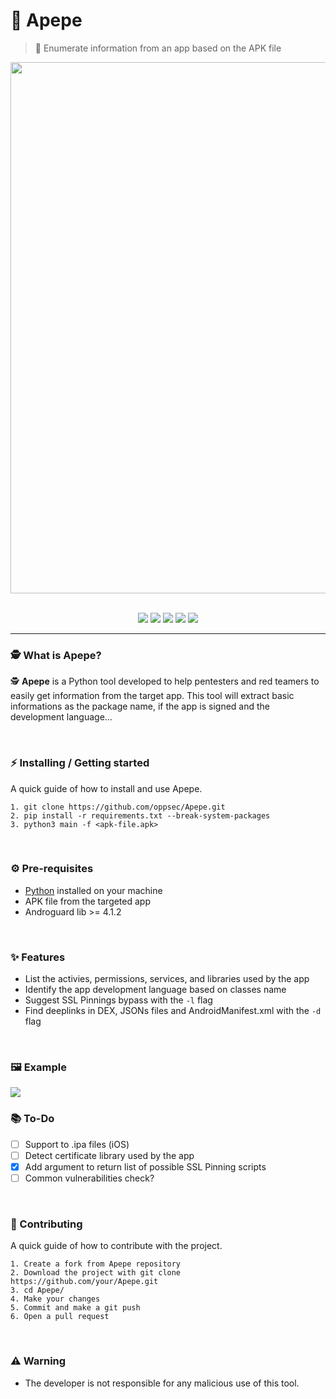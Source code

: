 # 📲 Apepe
> 📲 Enumerate information from an app based on the APK file

<div align="center">
 <img src="https://i.imgur.com/0qh6sHq.jpg" width="850">
</div>

<br>

<p align="center">
    <img src="https://img.shields.io/github/license/oppsec/Apepe?color=orange&logo=github&logoColor=orange&style=for-the-badge">
    <img src="https://img.shields.io/github/issues/oppsec/Apepe?color=orange&logo=github&logoColor=orange&style=for-the-badge">
    <img src="https://img.shields.io/github/stars/oppsec/Apepe?color=orange&label=STARS&logo=github&logoColor=orange&style=for-the-badge">
    <img src="https://img.shields.io/github/forks/oppsec/Apepe?color=orange&logo=github&logoColor=orange&style=for-the-badge">
    <img src="https://img.shields.io/github/languages/code-size/oppsec/Apepe?color=orange&logo=github&logoColor=orange&style=for-the-badge">
</p>

___

### 🕵️ What is Apepe?
🕵️ **Apepe** is a Python tool developed to help pentesters and red teamers to easily get information from the target app. This tool will extract basic informations as the package name, if the app is signed and the development language...

<br>

### ⚡ Installing / Getting started

A quick guide of how to install and use Apepe.

```shell
1. git clone https://github.com/oppsec/Apepe.git
2. pip install -r requirements.txt --break-system-packages
3. python3 main -f <apk-file.apk>
```

<br>

### ⚙️ Pre-requisites
- [Python](https://www.python.org/downloads/) installed on your machine
- APK file from the targeted app
- Androguard lib >= 4.1.2

<br>

### ✨ Features
- List the activies, permissions, services, and libraries used by the app
- Identify the app development language based on classes name
- Suggest SSL Pinnings bypass with the `-l` flag
- Find deeplinks in DEX, JSONs files and AndroidManifest.xml with the `-d` flag

<br>

### 🖼️ Example

<img src="https://i.imgur.com/pY9ea23.png">

<br>

### 📚 To-Do

- [ ] Support to .ipa files (iOS)
- [ ] Detect certificate library used by the app 
- [x] Add argument to return list of possible SSL Pinning scripts
- [ ] Common vulnerabilities check?

<br>

### 🔨 Contributing

A quick guide of how to contribute with the project.

```shell
1. Create a fork from Apepe repository
2. Download the project with git clone https://github.com/your/Apepe.git
3. cd Apepe/
4. Make your changes
5. Commit and make a git push
6. Open a pull request
```

<br>

### ⚠️ Warning
- The developer is not responsible for any malicious use of this tool.
